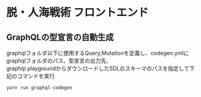 # 脱・人海戦術 フロントエンド

## GraphQLの型宣言の自動生成

graphqlフォルダ以下に使用するQuery,Mutationを定義し、codegen.ymlにgraphqlフォルダのパス、型宣言の出力先、  
graphql playgroundからダウンロードしたSDLのスキーマのパスを指定して下記のコマンドを実行

```bash
yarn run graphql-codegen
```
